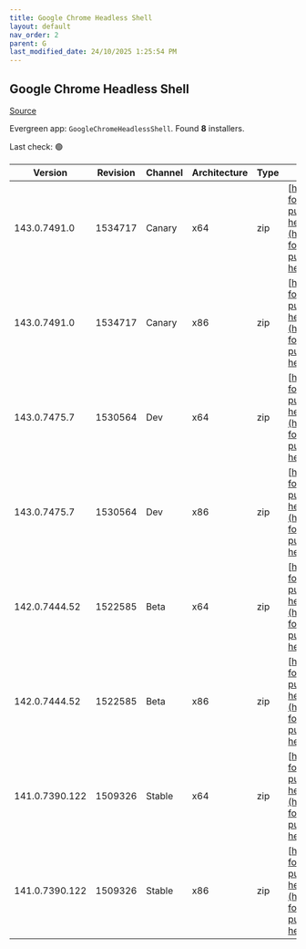 ```yaml
---
title: Google Chrome Headless Shell
layout: default
nav_order: 2
parent: G
last_modified_date: 24/10/2025 1:25:54 PM
---
```


## Google Chrome Headless Shell

[Source](https://googlechromelabs.github.io/chrome-for-testing/)

Evergreen app: `GoogleChromeHeadlessShell`. Found **8** installers.

Last check: 🟢

| Version        | Revision | Channel | Architecture | Type | URI                                                                                                                                                                                                                            |
| -------------- | -------- | ------- | ------------ | ---- | ------------------------------------------------------------------------------------------------------------------------------------------------------------------------------------------------------------------------------ |
| 143.0.7491.0   | 1534717  | Canary  | x64          | zip  | [https://storage.googleapis.com/chrome-for-testing-public/143.0.7491.0/win64/chrome-headless-shell-win64.zip](https://storage.googleapis.com/chrome-for-testing-public/143.0.7491.0/win64/chrome-headless-shell-win64.zip)     |
| 143.0.7491.0   | 1534717  | Canary  | x86          | zip  | [https://storage.googleapis.com/chrome-for-testing-public/143.0.7491.0/win32/chrome-headless-shell-win32.zip](https://storage.googleapis.com/chrome-for-testing-public/143.0.7491.0/win32/chrome-headless-shell-win32.zip)     |
| 143.0.7475.7   | 1530564  | Dev     | x64          | zip  | [https://storage.googleapis.com/chrome-for-testing-public/143.0.7475.7/win64/chrome-headless-shell-win64.zip](https://storage.googleapis.com/chrome-for-testing-public/143.0.7475.7/win64/chrome-headless-shell-win64.zip)     |
| 143.0.7475.7   | 1530564  | Dev     | x86          | zip  | [https://storage.googleapis.com/chrome-for-testing-public/143.0.7475.7/win32/chrome-headless-shell-win32.zip](https://storage.googleapis.com/chrome-for-testing-public/143.0.7475.7/win32/chrome-headless-shell-win32.zip)     |
| 142.0.7444.52  | 1522585  | Beta    | x64          | zip  | [https://storage.googleapis.com/chrome-for-testing-public/142.0.7444.52/win64/chrome-headless-shell-win64.zip](https://storage.googleapis.com/chrome-for-testing-public/142.0.7444.52/win64/chrome-headless-shell-win64.zip)   |
| 142.0.7444.52  | 1522585  | Beta    | x86          | zip  | [https://storage.googleapis.com/chrome-for-testing-public/142.0.7444.52/win32/chrome-headless-shell-win32.zip](https://storage.googleapis.com/chrome-for-testing-public/142.0.7444.52/win32/chrome-headless-shell-win32.zip)   |
| 141.0.7390.122 | 1509326  | Stable  | x64          | zip  | [https://storage.googleapis.com/chrome-for-testing-public/141.0.7390.122/win64/chrome-headless-shell-win64.zip](https://storage.googleapis.com/chrome-for-testing-public/141.0.7390.122/win64/chrome-headless-shell-win64.zip) |
| 141.0.7390.122 | 1509326  | Stable  | x86          | zip  | [https://storage.googleapis.com/chrome-for-testing-public/141.0.7390.122/win32/chrome-headless-shell-win32.zip](https://storage.googleapis.com/chrome-for-testing-public/141.0.7390.122/win32/chrome-headless-shell-win32.zip) |
